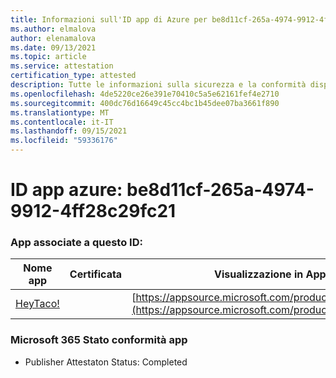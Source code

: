 ```yaml
---
title: Informazioni sull'ID app di Azure per be8d11cf-265a-4974-9912-4ff28c29fc21
ms.author: elmalova
author: elenamalova
ms.date: 09/13/2021
ms.topic: article
ms.service: attestation
certification_type: attested
description: Tutte le informazioni sulla sicurezza e la conformità disponibili per be8d11cf-265a-4974-9912-4ff28c29fc21.
ms.openlocfilehash: 4de5220ce26e391e70410c5a5e62161fef4e2710
ms.sourcegitcommit: 400dc76d16649c45cc4bc1b45dee07ba3661f890
ms.translationtype: MT
ms.contentlocale: it-IT
ms.lasthandoff: 09/15/2021
ms.locfileid: "59336176"
---
```

# <a name="azure-app-id-be8d11cf-265a-4974-9912-4ff28c29fc21"></a>ID app azure: be8d11cf-265a-4974-9912-4ff28c29fc21


### <a name="apps-associated-with-this-id"></a>App associate a questo ID:
| **Nome app** | **Certificata** | **Visualizzazione in AppSource** |
|--------------|---------------|-----------------------|
| [HeyTaco!](https://docs.microsoft.com/microsoft-365-app-certification/forward/WA200001346) |  | [https://appsource.microsoft.com/product/office/WA200001346](https://appsource.microsoft.com/product/office/WA200001346) |

### <a name="microsoft-365-app-compliance-status"></a>Microsoft 365 Stato conformità app
- Publisher Attestaton Status: Completed
